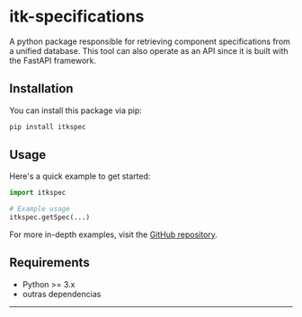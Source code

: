 # itk-specifications

A python package responsible for retrieving component specifications from a unified database. This tool can also operate as an API since it is built with the FastAPI framework.

## Installation

You can install this package via pip:

```sh
pip install itkspec
```

## Usage

Here's a quick example to get started:

```python
import itkspec

# Example usage
itkspec.getSpec(...)
```

For more in-depth examples, visit the [GitHub repository](#).

## Requirements

- Python >= 3.x
- outras dependencias

---